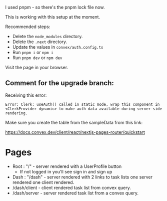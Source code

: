 
I used pnpm - so there's the pnpm lock file now. 

This is working with this setup at the moment. 

Recommended steps: 

- Delete the `node_modules` directory.
- Delete the `.next` directory. 
- Update the values in `convex/auth.config.ts`
- Run `pnpm i` or `npm i`
- Run `pnpm dev` or `npm dev`

Visit the page in your browser. 


## Comment for the upgrade branch: 

Receiving this error: 
```
Error: Clerk: useAuth() called in static mode, wrap this component in <ClerkProvider dynamic> to make auth data available during server-side rendering.
```

Make sure you create the table from the sampleData from this link:

https://docs.convex.dev/client/react/nextjs-pages-router/quickstart

# Pages

- Root : "/" - server rendered with a UserProfile button
  - If not logged in you'll see sign in and sign up
- Dash : "/dash" - server rendered with 2 links to task lists one server rendered one client rendered.
- /dash/client - client rendered task list from convex query.
- /dash/server - server rendered task list from a convex query.

